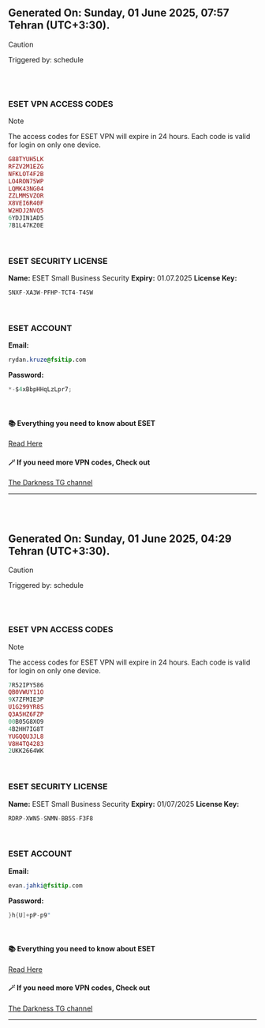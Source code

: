 ## Generated On: Sunday, 01 June 2025, 07:57 Tehran (UTC+3:30).

> [!CAUTION]
> Triggered by: schedule

<br><br>

### ESET VPN ACCESS CODES

> [!NOTE]
> The access codes for ESET VPN will expire in 24 hours.
> Each code is valid for login on only one device.

```ruby
G88TYUH5LK
RFZV2M1EZG
NFKLOT4F2B
LO4RON75WP
LQMK43NG04
ZZLMMSVZOR
X8VEI6R40F
W2HDJ2NVQ5
6YDJIN1AD5
7B1L47KZ0E
```

<br>

### ESET SECURITY LICENSE

**Name:** ESET Small Business Security
**Expiry:** 01.07.2025
**License Key:**

```POV-Ray SDL
SNXF-XA3W-PFHP-TCT4-T4SW
```

<br>

### ESET ACCOUNT

**Email:**

```CSS
rydan.kruze@fsitip.com
```

**Password:**

```POV-Ray SDL
*-$4xBbpHHqLzLpr7;
```

<br>

#### 📚 Everything you need to know about ESET

[Read Here](https://t.me/F_NiREvil/2113)

#### 🪄 If you need more VPN codes, Check out

[The Darkness TG channel](https://t.me/Eset_key_trial)

---

<br><br>

## Generated On: Sunday, 01 June 2025, 04:29 Tehran (UTC+3:30).

> [!CAUTION]
> Triggered by: schedule

<br><br>

### ESET VPN ACCESS CODES

> [!NOTE]
> The access codes for ESET VPN will expire in 24 hours.
> Each code is valid for login on only one device.

```ruby
7R52IPY586
QB0VWUY11O
9X7ZFMIE3P
U1G299YR8S
Q3A5HZ6FZP
00B05G8XO9
4B2HH7IG8T
YUGQQU3JL8
V8H4TQ4283
2UKK2664WK
```

<br>

### ESET SECURITY LICENSE

**Name:** ESET Small Business Security
**Expiry:** 01/07/2025
**License Key:**

```POV-Ray SDL
RDRP-XWN5-SNMN-BB5S-F3F8
```

<br>

### ESET ACCOUNT

**Email:**

```CSS
evan.jahki@fsitip.com
```

**Password:**

```POV-Ray SDL
}h{U]+pP-p9"
```

<br>

#### 📚 Everything you need to know about ESET

[Read Here](https://t.me/F_NiREvil/2113)

#### 🪄 If you need more VPN codes, Check out

[The Darkness TG channel](https://t.me/Eset_key_trial)

---

<br><br>

